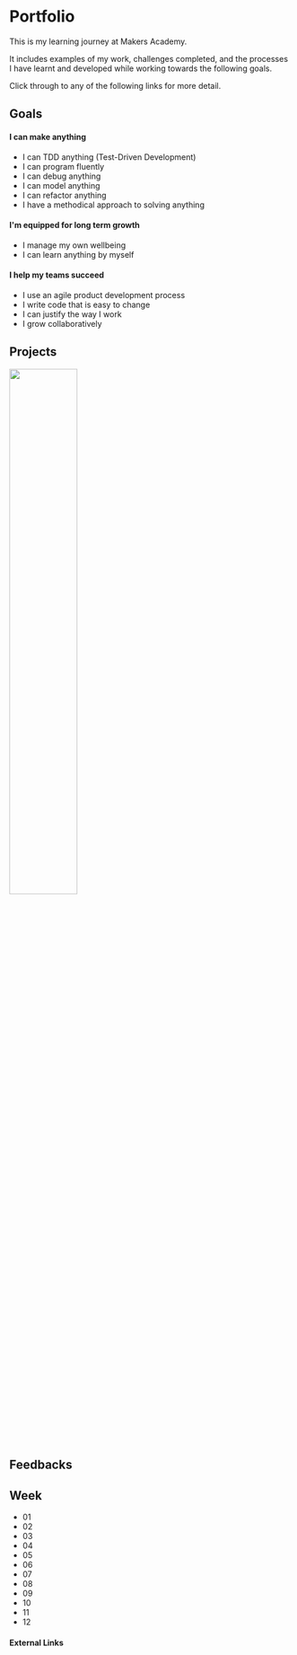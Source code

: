 # Portfolio
This is my learning journey at Makers Academy.

It includes examples of my work, challenges completed, and the processes I have learnt and developed while working towards the following goals.

Click through to any of the following links for more detail.

## Goals
#### I can make anything
- I can TDD anything (Test-Driven Development)
- I can program fluently
- I can debug anything
- I can model anything
- I can refactor anything
- I have a methodical approach to solving anything

#### I'm equipped for long term growth
- I manage my own wellbeing
- I can learn anything by myself

#### I help my teams succeed
- I use an agile product development process
- I write code that is easy to change
- I can justify the way I work
- I grow collaboratively

## Projects
<a href="https://github.com/xavierloos/boris-bikes" target="_blank">
    <img height="aut0" width="49%" src="https://github-readme-stats.vercel.app/api/pin/?username=xavierloos&repo=boris-bikes" />
  </a>

## Feedbacks

## Week
- 01
- 02
- 03
- 04
- 05
- 06
- 07
- 08
- 09
- 10
- 11
- 12

#### External Links

